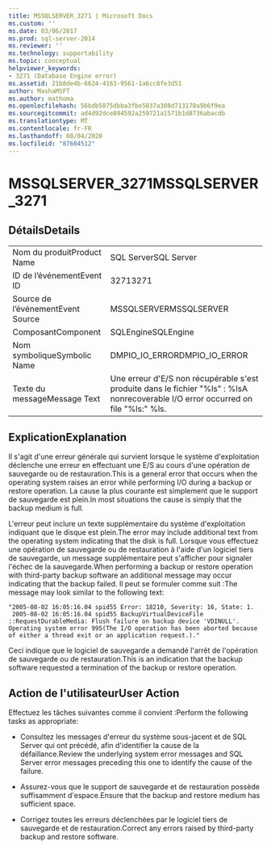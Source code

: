 ```yaml
---
title: MSSQLSERVER_3271 | Microsoft Docs
ms.custom: ''
ms.date: 03/06/2017
ms.prod: sql-server-2014
ms.reviewer: ''
ms.technology: supportability
ms.topic: conceptual
helpviewer_keywords:
- 3271 (Database Engine error)
ms.assetid: 21b8de4b-6624-4163-9561-1a6cc8fe3d51
author: MashaMSFT
ms.author: mathoma
ms.openlocfilehash: 56bdb5875dbba3fbe5037a308d713170a9b6f9ea
ms.sourcegitcommit: ad4d92dce894592a259721a1571b1d8736abacdb
ms.translationtype: MT
ms.contentlocale: fr-FR
ms.lasthandoff: 08/04/2020
ms.locfileid: "87604512"
---
```

# <a name="mssqlserver_3271"></a><span data-ttu-id="cc427-102">MSSQLSERVER_3271</span><span class="sxs-lookup"><span data-stu-id="cc427-102">MSSQLSERVER_3271</span></span>
    
## <a name="details"></a><span data-ttu-id="cc427-103">Détails</span><span class="sxs-lookup"><span data-stu-id="cc427-103">Details</span></span>  
  
|||  
|-|-|  
|<span data-ttu-id="cc427-104">Nom du produit</span><span class="sxs-lookup"><span data-stu-id="cc427-104">Product Name</span></span>|<span data-ttu-id="cc427-105">SQL Server</span><span class="sxs-lookup"><span data-stu-id="cc427-105">SQL Server</span></span>|  
|<span data-ttu-id="cc427-106">ID de l’événement</span><span class="sxs-lookup"><span data-stu-id="cc427-106">Event ID</span></span>|<span data-ttu-id="cc427-107">3271</span><span class="sxs-lookup"><span data-stu-id="cc427-107">3271</span></span>|  
|<span data-ttu-id="cc427-108">Source de l’événement</span><span class="sxs-lookup"><span data-stu-id="cc427-108">Event Source</span></span>|<span data-ttu-id="cc427-109">MSSQLSERVER</span><span class="sxs-lookup"><span data-stu-id="cc427-109">MSSQLSERVER</span></span>|  
|<span data-ttu-id="cc427-110">Composant</span><span class="sxs-lookup"><span data-stu-id="cc427-110">Component</span></span>|<span data-ttu-id="cc427-111">SQLEngine</span><span class="sxs-lookup"><span data-stu-id="cc427-111">SQLEngine</span></span>|  
|<span data-ttu-id="cc427-112">Nom symbolique</span><span class="sxs-lookup"><span data-stu-id="cc427-112">Symbolic Name</span></span>|<span data-ttu-id="cc427-113">DMPIO_IO_ERROR</span><span class="sxs-lookup"><span data-stu-id="cc427-113">DMPIO_IO_ERROR</span></span>|  
|<span data-ttu-id="cc427-114">Texte du message</span><span class="sxs-lookup"><span data-stu-id="cc427-114">Message Text</span></span>|<span data-ttu-id="cc427-115">Une erreur d'E/S non récupérable s'est produite dans le fichier "%ls" : %ls</span><span class="sxs-lookup"><span data-stu-id="cc427-115">A nonrecoverable I/O error occurred on file "%ls:" %ls.</span></span>|  
  
## <a name="explanation"></a><span data-ttu-id="cc427-116">Explication</span><span class="sxs-lookup"><span data-stu-id="cc427-116">Explanation</span></span>  
 <span data-ttu-id="cc427-117">Il s'agit d'une erreur générale qui survient lorsque le système d'exploitation déclenche une erreur en effectuant une E/S au cours d'une opération de sauvegarde ou de restauration.</span><span class="sxs-lookup"><span data-stu-id="cc427-117">This is a general error that occurs when the operating system raises an error while performing I/O during a backup or restore operation.</span></span> <span data-ttu-id="cc427-118">La cause la plus courante est simplement que le support de sauvegarde est plein.</span><span class="sxs-lookup"><span data-stu-id="cc427-118">In most situations the cause is simply that the backup medium is full.</span></span>  
  
 <span data-ttu-id="cc427-119">L'erreur peut inclure un texte supplémentaire du système d'exploitation indiquant que le disque est plein.</span><span class="sxs-lookup"><span data-stu-id="cc427-119">The error may include additional text from the operating system indicating that the disk is full.</span></span> <span data-ttu-id="cc427-120">Lorsque vous effectuez une opération de sauvegarde ou de restauration à l'aide d'un logiciel tiers de sauvegarde, un message supplémentaire peut s'afficher pour signaler l'échec de la sauvegarde.</span><span class="sxs-lookup"><span data-stu-id="cc427-120">When performing a backup or restore operation with third-party backup software an additional message may occur indicating that the backup failed.</span></span> <span data-ttu-id="cc427-121">Il peut se formuler comme suit :</span><span class="sxs-lookup"><span data-stu-id="cc427-121">The message may look similar to the following text:</span></span>  
  
```  
"2005-08-02 16:05:16.04 spid55 Error: 18210, Severity: 16, State: 1.  
 2005-08-02 16:05:16.04 spid55 BackupVirtualDeviceFile  
::RequestDurableMedia: Flush failure on backup device 'VDINULL'.   
Operating system error 995(The I/O operation has been aborted because   
of either a thread exit or an application request.)."  
```  
  
 <span data-ttu-id="cc427-122">Ceci indique que le logiciel de sauvegarde a demandé l'arrêt de l'opération de sauvegarde ou de restauration.</span><span class="sxs-lookup"><span data-stu-id="cc427-122">This is an indication that the backup software requested a termination of the backup or restore operation.</span></span>  
  
## <a name="user-action"></a><span data-ttu-id="cc427-123">Action de l'utilisateur</span><span class="sxs-lookup"><span data-stu-id="cc427-123">User Action</span></span>  
 <span data-ttu-id="cc427-124">Effectuez les tâches suivantes comme il convient :</span><span class="sxs-lookup"><span data-stu-id="cc427-124">Perform the following tasks as appropriate:</span></span>  
  
-   <span data-ttu-id="cc427-125">Consultez les messages d'erreur du système sous-jacent et de SQL Server qui ont précédé, afin d'identifier la cause de la défaillance.</span><span class="sxs-lookup"><span data-stu-id="cc427-125">Review the underlying system error messages and SQL Server error messages preceding this one to identify the cause of the failure.</span></span>  
  
-   <span data-ttu-id="cc427-126">Assurez-vous que le support de sauvegarde et de restauration possède suffisamment d'espace.</span><span class="sxs-lookup"><span data-stu-id="cc427-126">Ensure that the backup and restore medium has sufficient space.</span></span>  
  
-   <span data-ttu-id="cc427-127">Corrigez toutes les erreurs déclenchées par le logiciel tiers de sauvegarde et de restauration.</span><span class="sxs-lookup"><span data-stu-id="cc427-127">Correct any errors raised by third-party backup and restore software.</span></span>  
  
  
